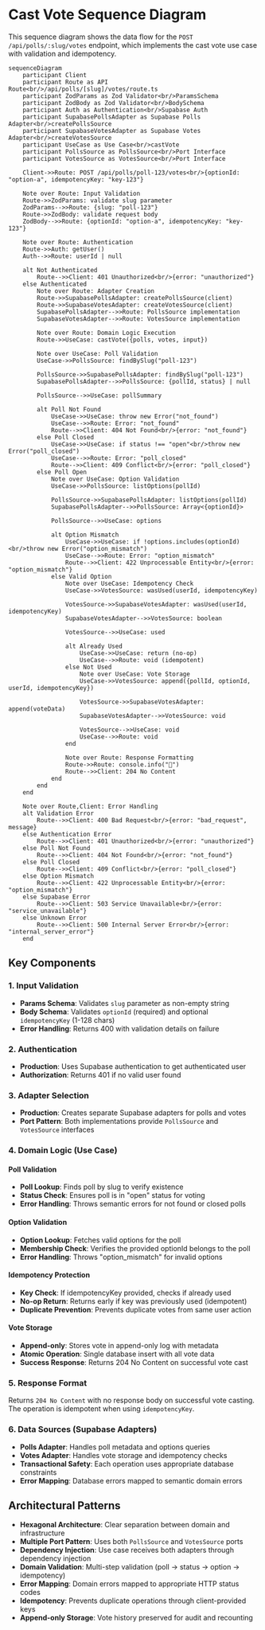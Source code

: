 # Cast Vote Sequence Diagram

This sequence diagram shows the data flow for the `POST /api/polls/:slug/votes` endpoint, which implements the cast vote use case with validation and idempotency.

```mermaid
sequenceDiagram
    participant Client
    participant Route as API Route<br/>/api/polls/[slug]/votes/route.ts
    participant ZodParams as Zod Validator<br/>ParamsSchema
    participant ZodBody as Zod Validator<br/>BodySchema
    participant Auth as Authentication<br/>Supabase Auth
    participant SupabasePollsAdapter as Supabase Polls Adapter<br/>createPollsSource
    participant SupabaseVotesAdapter as Supabase Votes Adapter<br/>createVotesSource
    participant UseCase as Use Case<br/>castVote
    participant PollsSource as PollsSource<br/>Port Interface
    participant VotesSource as VotesSource<br/>Port Interface

    Client->>Route: POST /api/polls/poll-123/votes<br/>{optionId: "option-a", idempotencyKey: "key-123"}

    Note over Route: Input Validation
    Route->>ZodParams: validate slug parameter
    ZodParams-->>Route: {slug: "poll-123"}
    Route->>ZodBody: validate request body
    ZodBody-->>Route: {optionId: "option-a", idempotencyKey: "key-123"}

    Note over Route: Authentication
    Route->>Auth: getUser()
    Auth-->>Route: userId | null

    alt Not Authenticated
        Route-->>Client: 401 Unauthorized<br/>{error: "unauthorized"}
    else Authenticated
        Note over Route: Adapter Creation
        Route->>SupabasePollsAdapter: createPollsSource(client)
        Route->>SupabaseVotesAdapter: createVotesSource(client)
        SupabasePollsAdapter-->>Route: PollsSource implementation
        SupabaseVotesAdapter-->>Route: VotesSource implementation

        Note over Route: Domain Logic Execution
        Route->>UseCase: castVote({polls, votes, input})

        Note over UseCase: Poll Validation
        UseCase->>PollsSource: findBySlug("poll-123")

        PollsSource->>SupabasePollsAdapter: findBySlug("poll-123")
        SupabasePollsAdapter-->>PollsSource: {pollId, status} | null

        PollsSource-->>UseCase: pollSummary

        alt Poll Not Found
            UseCase->>UseCase: throw new Error("not_found")
            UseCase-->>Route: Error: "not_found"
            Route-->>Client: 404 Not Found<br/>{error: "not_found"}
        else Poll Closed
            UseCase->>UseCase: if status !== "open"<br/>throw new Error("poll_closed")
            UseCase-->>Route: Error: "poll_closed"
            Route-->>Client: 409 Conflict<br/>{error: "poll_closed"}
        else Poll Open
            Note over UseCase: Option Validation
            UseCase->>PollsSource: listOptions(pollId)

            PollsSource->>SupabasePollsAdapter: listOptions(pollId)
            SupabasePollsAdapter-->>PollsSource: Array<{optionId}>

            PollsSource-->>UseCase: options

            alt Option Mismatch
                UseCase->>UseCase: if !options.includes(optionId)<br/>throw new Error("option_mismatch")
                UseCase-->>Route: Error: "option_mismatch"
                Route-->>Client: 422 Unprocessable Entity<br/>{error: "option_mismatch"}
            else Valid Option
                Note over UseCase: Idempotency Check
                UseCase->>VotesSource: wasUsed(userId, idempotencyKey)

                VotesSource->>SupabaseVotesAdapter: wasUsed(userId, idempotencyKey)
                SupabaseVotesAdapter-->>VotesSource: boolean

                VotesSource-->>UseCase: used

                alt Already Used
                    UseCase->>UseCase: return (no-op)
                    UseCase-->>Route: void (idempotent)
                else Not Used
                    Note over UseCase: Vote Storage
                    UseCase->>VotesSource: append({pollId, optionId, userId, idempotencyKey})

                    VotesSource->>SupabaseVotesAdapter: append(voteData)
                    SupabaseVotesAdapter-->>VotesSource: void

                    VotesSource-->>UseCase: void
                    UseCase-->>Route: void
                end

                Note over Route: Response Formatting
                Route->>Route: console.info("🎉")
                Route-->>Client: 204 No Content
            end
        end
    end

    Note over Route,Client: Error Handling
    alt Validation Error
        Route-->>Client: 400 Bad Request<br/>{error: "bad_request", message}
    else Authentication Error
        Route-->>Client: 401 Unauthorized<br/>{error: "unauthorized"}
    else Poll Not Found
        Route-->>Client: 404 Not Found<br/>{error: "not_found"}
    else Poll Closed
        Route-->>Client: 409 Conflict<br/>{error: "poll_closed"}
    else Option Mismatch
        Route-->>Client: 422 Unprocessable Entity<br/>{error: "option_mismatch"}
    else Supabase Error
        Route-->>Client: 503 Service Unavailable<br/>{error: "service_unavailable"}
    else Unknown Error
        Route-->>Client: 500 Internal Server Error<br/>{error: "internal_server_error"}
    end
```

## Key Components

### 1. Input Validation

- **Params Schema**: Validates `slug` parameter as non-empty string
- **Body Schema**: Validates `optionId` (required) and optional `idempotencyKey` (1-128 chars)
- **Error Handling**: Returns 400 with validation details on failure

### 2. Authentication

- **Production**: Uses Supabase authentication to get authenticated user
- **Authorization**: Returns 401 if no valid user found

### 3. Adapter Selection

- **Production**: Creates separate Supabase adapters for polls and votes
- **Port Pattern**: Both implementations provide `PollsSource` and `VotesSource` interfaces

### 4. Domain Logic (Use Case)

#### Poll Validation

- **Poll Lookup**: Finds poll by slug to verify existence
- **Status Check**: Ensures poll is in "open" status for voting
- **Error Handling**: Throws semantic errors for not found or closed polls

#### Option Validation

- **Option Lookup**: Fetches valid options for the poll
- **Membership Check**: Verifies the provided optionId belongs to the poll
- **Error Handling**: Throws "option_mismatch" for invalid options

#### Idempotency Protection

- **Key Check**: If idempotencyKey provided, checks if already used
- **No-op Return**: Returns early if key was previously used (idempotent)
- **Duplicate Prevention**: Prevents duplicate votes from same user action

#### Vote Storage

- **Append-only**: Stores vote in append-only log with metadata
- **Atomic Operation**: Single database insert with all vote data
- **Success Response**: Returns 204 No Content on successful vote cast

### 5. Response Format

Returns `204 No Content` with no response body on successful vote casting. The operation is idempotent when using `idempotencyKey`.

### 6. Data Sources (Supabase Adapters)

- **Polls Adapter**: Handles poll metadata and options queries
- **Votes Adapter**: Handles vote storage and idempotency checks
- **Transactional Safety**: Each operation uses appropriate database constraints
- **Error Mapping**: Database errors mapped to semantic domain errors

## Architectural Patterns

- **Hexagonal Architecture**: Clear separation between domain and infrastructure
- **Multiple Port Pattern**: Uses both `PollsSource` and `VotesSource` ports
- **Dependency Injection**: Use case receives both adapters through dependency injection
- **Domain Validation**: Multi-step validation (poll → status → option → idempotency)
- **Error Mapping**: Domain errors mapped to appropriate HTTP status codes
- **Idempotency**: Prevents duplicate operations through client-provided keys
- **Append-only Storage**: Vote history preserved for audit and recounting
